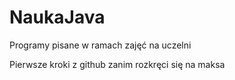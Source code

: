 # NaukaJava
Programy pisane w ramach zajęć na uczelni

Pierwsze kroki z github zanim rozkręci się na maksa
